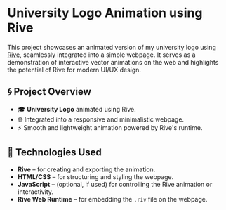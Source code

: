 # University Logo Animation using Rive

This project showcases an animated version of my university logo using [Rive](https://rive.app/), seamlessly integrated into a simple webpage. It serves as a demonstration of interactive vector animations on the web and highlights the potential of Rive for modern UI/UX design.

## 🌀 Project Overview

- 🎓 **University Logo** animated using Rive.
- 🌐 Integrated into a responsive and minimalistic webpage.
- ⚡ Smooth and lightweight animation powered by Rive's runtime.

## 🔧 Technologies Used

- **Rive** – for creating and exporting the animation.
- **HTML/CSS** – for structuring and styling the webpage.
- **JavaScript** – (optional, if used) for controlling the Rive animation or interactivity.
- **Rive Web Runtime** – for embedding the `.riv` file on the webpage.



